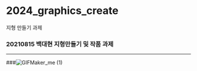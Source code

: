 # 2024_graphics_create
지형 만들기 과제
### 20210815 백대현 지형만들기 및 작품 과제
---------------------------
###![GIFMaker_me (1)](https://github.com/100DH/2024_graphics_create/assets/93199016/a55d9a40-1f99-46ab-8428-9ea515ee8aa0)

